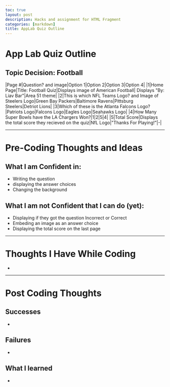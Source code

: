 ```yaml
---
toc: true
layout: post
description: Hacks and assignment for HTML Fragment
categories: [markdown]
title: AppLab Quiz Outline
---
```


# App Lab Quiz Outline
## Topic Decision: Football

|Page #|Question? and image|Option 1|Option 2|Option 3|Option 4|
|1|Home Page|Title: Football Quiz|Displays image of American Football| Displays "By: Liav Bar"|Area 51 theme|
|2|This is which NFL Teams Logo? and Image of Steelers Logo|Green Bay Packers|Baltimore Ravens|Pittsburg Steelers|Detriot Lions|
|3|Which of these is the Atlanta Falcons Logo?|Patriots Logo|Falcons Logo|Eagles Logo|Seahawks Logo|
|4|How Many Super Bowls have the LA Chargers Won?|1|2|5|4|
|5|Total Score|Displays the total score they recieved on the quiz|NfL Logo|"Thanks For Playing!"|-|

---

# Pre-Coding Thoughts and Ideas

## What I am Confident in:
- Writing the question 
- displaying the answer choices
- Changing the background

## What I am not Confident that I can do (yet):
- Displaying if they got the question Incorrect or Correct
- Embeding an image as an answer choice
- Displaying the total score on the last page

---

# Thoughts I Have While Coding
- 

--- 

# Post Coding Thoughts

## Successes
- 

## Failures
- 

## What I learned
- 